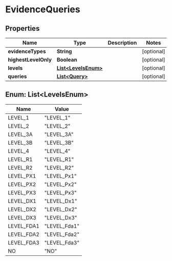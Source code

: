 

# EvidenceQueries


## Properties

Name | Type | Description | Notes
------------ | ------------- | ------------- | -------------
**evidenceTypes** | **String** |  |  [optional]
**highestLevelOnly** | **Boolean** |  |  [optional]
**levels** | [**List&lt;LevelsEnum&gt;**](#List&lt;LevelsEnum&gt;) |  |  [optional]
**queries** | [**List&lt;Query&gt;**](Query.md) |  |  [optional]



## Enum: List&lt;LevelsEnum&gt;

Name | Value
---- | -----
LEVEL_1 | &quot;LEVEL_1&quot;
LEVEL_2 | &quot;LEVEL_2&quot;
LEVEL_3A | &quot;LEVEL_3A&quot;
LEVEL_3B | &quot;LEVEL_3B&quot;
LEVEL_4 | &quot;LEVEL_4&quot;
LEVEL_R1 | &quot;LEVEL_R1&quot;
LEVEL_R2 | &quot;LEVEL_R2&quot;
LEVEL_PX1 | &quot;LEVEL_Px1&quot;
LEVEL_PX2 | &quot;LEVEL_Px2&quot;
LEVEL_PX3 | &quot;LEVEL_Px3&quot;
LEVEL_DX1 | &quot;LEVEL_Dx1&quot;
LEVEL_DX2 | &quot;LEVEL_Dx2&quot;
LEVEL_DX3 | &quot;LEVEL_Dx3&quot;
LEVEL_FDA1 | &quot;LEVEL_Fda1&quot;
LEVEL_FDA2 | &quot;LEVEL_Fda2&quot;
LEVEL_FDA3 | &quot;LEVEL_Fda3&quot;
NO | &quot;NO&quot;



